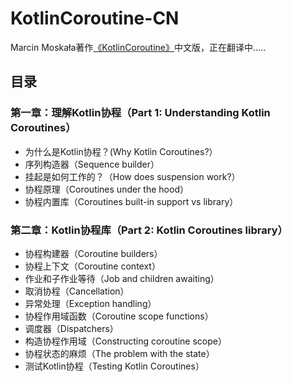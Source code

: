 # KotlinCoroutine-CN
Marcin Moskała著作[《KotlinCoroutine》](https://leanpub.com/coroutines/#happiness-guarantee)中文版，正在翻译中.....
## 目录
### 第一章：理解Kotlin协程（Part 1: Understanding Kotlin Coroutines）
 - 为什么是Kotlin协程？(Why Kotlin Coroutines?）
 - 序列构造器（Sequence builder）
 - 挂起是如何工作的？（How does suspension work?）
 - 协程原理（Coroutines under the hood）
 - 协程内置库（Coroutines built-in support vs library）
### 第二章：Kotlin协程库（Part 2: Kotlin Coroutines library）
 - 协程构建器（Coroutine builders）
 - 协程上下文（Coroutine context）
 - 作业和子作业等待（Job and children awaiting）
 - 取消协程（Cancellation）
 - 异常处理（Exception handling）
 - 协程作用域函数（Coroutine scope functions）
 - 调度器（Dispatchers）
 - 构造协程作用域（Constructing coroutine scope）
 - 协程状态的麻烦（The problem with the state）
 - 测试Kotlin协程（Testing Kotlin Coroutines）
